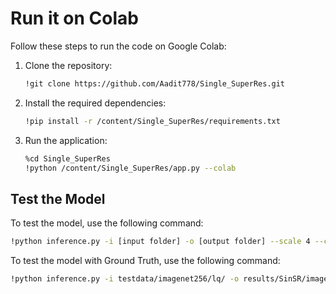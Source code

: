 # Run it on Colab

Follow these steps to run the code on Google Colab:

1. Clone the repository:
   ```bash
   !git clone https://github.com/Aadit778/Single_SuperRes.git
2. Install the required dependencies:
   ```bash
   !pip install -r /content/Single_SuperRes/requirements.txt

3. Run the application:
   ```bash
   %cd Single_SuperRes
   !python /content/Single_SuperRes/app.py --colab
## **Test the Model**

To test the model, use the following command:

```bash
!python inference.py -i [input folder] -o [output folder] --scale 4 --ckpt weights/SinSR_v1.pth --one_step --chop_size 256 --task SinSR

```

To test the model with Ground Truth, use the following command:
```bash
!python inference.py -i testdata/imagenet256/lq/ -o results/SinSR/imagenet  -r testdata/imagenet256/gt/ --scale 4 --ckpt weights/SinSR_v1.pth --one_step --chop_size 256 --task SinSR
